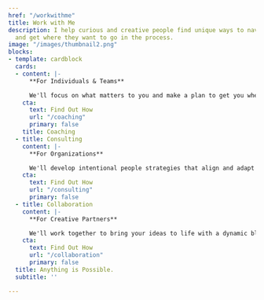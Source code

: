 ```yaml
---
href: "/workwithme"
title: Work with Me
description: I help curious and creative people find unique ways to navigate life
  and get where they want to go in the process.
image: "/images/thumbnail2.png"
blocks:
- template: cardblock
  cards:
  - content: |-
      **For Individuals & Teams**

      We'll focus on what matters to you and make a plan to get you where you want to go.
    cta:
      text: Find Out How
      url: "/coaching"
      primary: false
    title: Coaching
  - title: Consulting
    content: |-
      **For Organizations**

      We'll develop intentional people strategies that align and adapt with your business objectives.
    cta:
      text: Find Out How
      url: "/consulting"
      primary: false
  - title: Collaboration
    content: |-
      **For Creative Partners**

      We'll work together to bring your ideas to life with a dynamic blend of focus and exploration.
    cta:
      text: Find Out How
      url: "/collaboration"
      primary: false
  title: Anything is Possible.
  subtitle: ''

---
```

